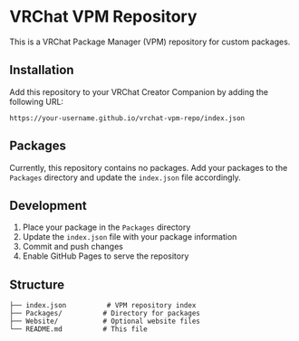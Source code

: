 # VRChat VPM Repository

This is a VRChat Package Manager (VPM) repository for custom packages.

## Installation

Add this repository to your VRChat Creator Companion by adding the following URL:

```
https://your-username.github.io/vrchat-vpm-repo/index.json
```

## Packages

Currently, this repository contains no packages. Add your packages to the `Packages` directory and update the `index.json` file accordingly.

## Development

1. Place your package in the `Packages` directory
2. Update the `index.json` file with your package information
3. Commit and push changes
4. Enable GitHub Pages to serve the repository

## Structure

```
├── index.json          # VPM repository index
├── Packages/          # Directory for packages
├── Website/           # Optional website files
└── README.md          # This file
```